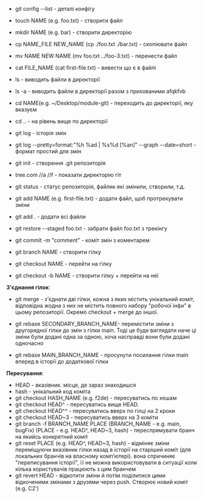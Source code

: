 * git config --list - деталі конфігу
* touch NAME (e.g. foo.txt) - створити файл
* mkdir NAME (e.g. bar) - створити директорію
* cp NAME_FILE NEW_NAME (cp ./foo.txt ./bar.txt) - скопіювати файл
* mv NAME NEW NAME (mv foo.txt ../foo-3.txt) - перенести файл
* cat FILE_NAME (cat first-file.txt) - вивести що є в файлі
* ls - виводить файли в директорії
* ls -a - виводить файли в директорії разом з прихованими afqkfvb
* cd NAME(e.g. ~/Desktop/module-git) - переходить до директорії, яку вказуєм
* cd .. - на рівень вище по директорії

* git log - історія змін
* git log --pretty=format:"%h %ad | %s%d [%an]" --graph --date=short - формат простий для змін

* git init - створення .git репозиторія
* tree.com //a //f - показати директорію гіт
* git status - статус репозиторія, файлик які змінили, створили, т.д.

* git add NAME (e.g. first-file.txt) - додати файл, щоб протрекувати зміни
* git add . - додати всі файли
* git restore --staged foo.txt - забрати файл foo.txt з трекінгу

* git commit -m "comment" - коміт змін з коментарем
* git branch NAME - створити гілку
* git checkout NAME - перейти на гілку
* git checkout -b NAME - створити гілку + перейти на неї

**З'єднання гілок**:
* git merge - з'єднати дві гілки, кожна з яких містить унікальний коміт, відповідна жодна з них не містить повного набору "робочої інфи" в цьому репозиторії. Окремо checkout + merge до іншої. 

* git rebase SECONDARY_BRANCH_NAME- перемістити зміни з другорядної гілки до змін з гілки main. Тоді це буде виглядати наче ці зміни були додані одна за одною, хоча насправді вони були додані одночасно
* git rebase MAIN_BRANCH_NAME - просунути посилання гілки main вперед в історії до додаткової гілки

**Пересування**:
* HEAD - вказівник. місце, де зараз знаходишся
* hash - унікальний код коміта
* git checkout HASH_NAME (e.g. f2de) - пересуватись по хешам
* git checkout HEAD^ - пересуватись вище HEAD. 
* git checkout HEAD^^ - пересуватись вверх по гілці на 2 кроки
* git checkout HEAD~3 - пересуватись вверх на 3 коміти
* git branch -f BRANCH_NAME PLACE (BRANCH_NAME - e.g. main, bugFix) (PLACE - e.g. HEAD^, HEAD~3, hash) - переспрямувати бранч на якийсь конкретний коміт
* git reset PLACE (e.g. HEAD^, HEAD~3, hash) - відміняє зміни переміщуючи вказівник гілки назад в історії на старіший коміт (для локальних бранчів на власному комп’ютері). вона спричиняє "переписування історії", її не можна використовувати в ситуації коли кілька користувачів працюють з цим бранчем
* git revert HEAD - відкотити зміни й потім поділитися цими відкоченими змінами з друзями через push. Створює новий коміт (e.g. C2')
